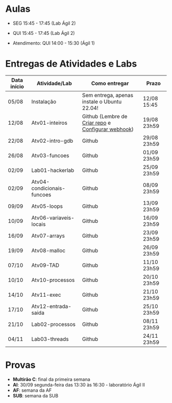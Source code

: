 

# Aulas

* SEG 15:45 - 17:45 (Lab Ágil 2)
* QUI 15:45 - 17:45 (Lab Ágil 2)

* Atendimento: QUI 14:00 - 15:30 (Ágil 1)

# Entregas de Atividades e Labs


| Data início | Atividade/Lab                                                              | Como entregar   | Prazo              |
|-------------|----------------------------------------------------------------------------|-----------------|--------------------|
| 05/08 | Instalação | Sem entrega, apenas instale o Ubuntu 22.04! | 12/08 15:45 |
| 12/08 | Atv01-inteiros | Github (Lembre de [Criar repo](https://classroom.github.com/a/i2GRg023) e [Configurar webhook](tutorial_servidor_testes.pdf)) | 19/08 23h59 |
| 22/08 | Atv02-intro-gdb | Github | 29/08 23h59 |
| 26/08 | Atv03-funcoes | Github | 01/09 23h59 |
| 02/09 | Lab01-hackerlab  | Github | 25/09 23h59 |
| 02/09 | Atv04-condicionais-funcoes | Github | 08/09 23h59 |
| 09/09 | Atv05-loops | Github | 13/09 23h59 |
| 10/09 | Atv06-variaveis-locais | Github | 16/09 23h59 |
| 16/09 | Atv07-arrays | Github | 23/09 23h59 |
| 19/09 | Atv08-malloc | Github | 26/09 23h59 |
| 07/10 | Atv09-TAD  | Github | 11/10 23h59 |
| 10/10 | Atv10-processos | Github | 20/10 23h59 |
| 14/10 | Atv11-exec | Github | 21/10 23h59 |
| 17/10 | Atv12-entrada-saida | Github | 25/10 23h59 |
| 21/10 | Lab02-processos | Github | 08/11  23h59 |
| 04/11 | Lab03-threads | Github | 24/11  23h59 |

# Provas

- **Multirão C**: final da primeira semana
- **AI**: 30/09 segunda-feira das 13:30 às 16:30 - laboratório Ágil II
- **AF**:  semana da AF
- **SUB**: semana da SUB

